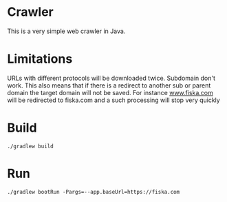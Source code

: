 # Crawler

This is a very simple web crawler in Java.

# Limitations

URLs with different protocols will be downloaded twice.
Subdomain don't work. This also means that if there is a redirect to another sub or parent domain the target domain will not be saved. For instance www.fiska.com will be redirected to fiska.com and a such processing will stop very quickly

# Build

    ./gradlew build

# Run

    ./gradlew bootRun -Pargs=--app.baseUrl=https://fiska.com